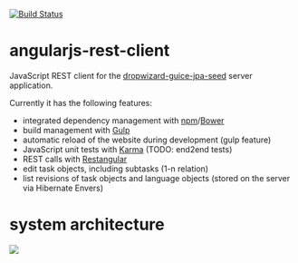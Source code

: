 [![Build Status](https://travis-ci.org/oregami/angularjs-rest-client.svg?branch=master)](https://travis-ci.org/oregami/angularjs-rest-client)

angularjs-rest-client
=====================

JavaScript REST client for the [dropwizard-guice-jpa-seed](https://github.com/oregami/dropwizard-guice-jpa-seed) server application. 

Currently it has the following features:

- integrated dependency management with [npm](https://www.npmjs.org/)/[Bower](http://bower.io/)
- build management with [Gulp](http://gulpjs.com/)
- automatic reload of the website during development (gulp feature)
- JavaScript unit tests with [Karma](http://karma-runner.github.io) (TODO: end2end tests)
- REST calls with [Restangular](https://github.com/mgonto/restangular)
- edit task objects, including subtasks (1-n relation)
- list revisions of task objects and language objects (stored on the server via Hibernate Envers)

# system architecture

![](docs/system_architecture.png?raw=true)
